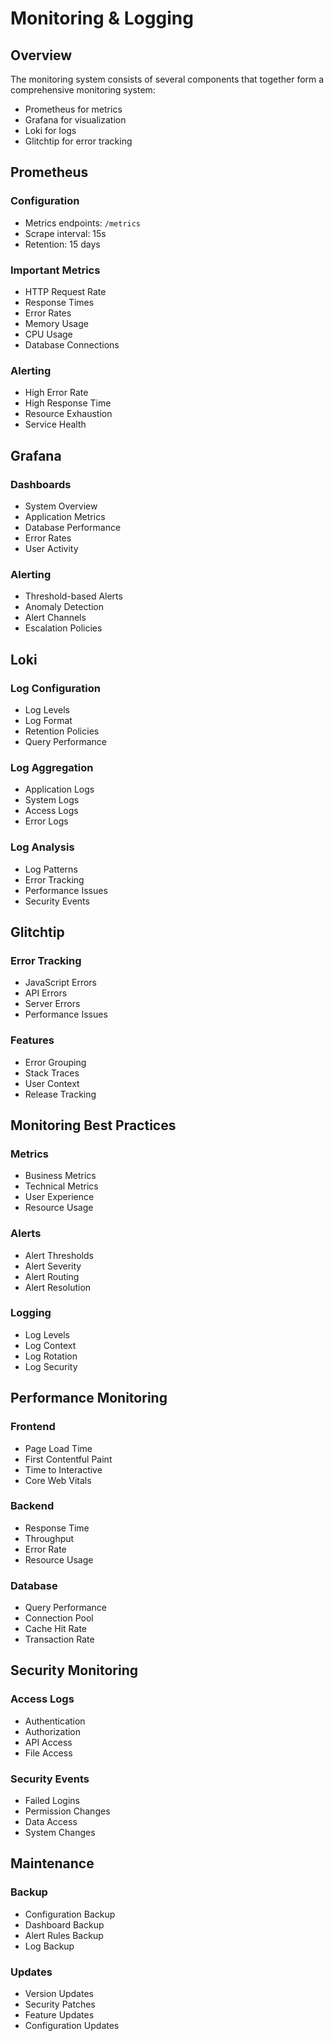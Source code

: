 # Monitoring & Logging

## Overview
The monitoring system consists of several components that together form a comprehensive monitoring system:
- Prometheus for metrics
- Grafana for visualization
- Loki for logs
- Glitchtip for error tracking

## Prometheus

### Configuration
- Metrics endpoints: `/metrics`
- Scrape interval: 15s
- Retention: 15 days

### Important Metrics
- HTTP Request Rate
- Response Times
- Error Rates
- Memory Usage
- CPU Usage
- Database Connections

### Alerting
- High Error Rate
- High Response Time
- Resource Exhaustion
- Service Health

## Grafana

### Dashboards
- System Overview
- Application Metrics
- Database Performance
- Error Rates
- User Activity

### Alerting
- Threshold-based Alerts
- Anomaly Detection
- Alert Channels
- Escalation Policies

## Loki

### Log Configuration
- Log Levels
- Log Format
- Retention Policies
- Query Performance

### Log Aggregation
- Application Logs
- System Logs
- Access Logs
- Error Logs

### Log Analysis
- Log Patterns
- Error Tracking
- Performance Issues
- Security Events

## Glitchtip

### Error Tracking
- JavaScript Errors
- API Errors
- Server Errors
- Performance Issues

### Features
- Error Grouping
- Stack Traces
- User Context
- Release Tracking

## Monitoring Best Practices

### Metrics
- Business Metrics
- Technical Metrics
- User Experience
- Resource Usage

### Alerts
- Alert Thresholds
- Alert Severity
- Alert Routing
- Alert Resolution

### Logging
- Log Levels
- Log Context
- Log Rotation
- Log Security

## Performance Monitoring

### Frontend
- Page Load Time
- First Contentful Paint
- Time to Interactive
- Core Web Vitals

### Backend
- Response Time
- Throughput
- Error Rate
- Resource Usage

### Database
- Query Performance
- Connection Pool
- Cache Hit Rate
- Transaction Rate

## Security Monitoring

### Access Logs
- Authentication
- Authorization
- API Access
- File Access

### Security Events
- Failed Logins
- Permission Changes
- Data Access
- System Changes

## Maintenance

### Backup
- Configuration Backup
- Dashboard Backup
- Alert Rules Backup
- Log Backup

### Updates
- Version Updates
- Security Patches
- Feature Updates
- Configuration Updates 